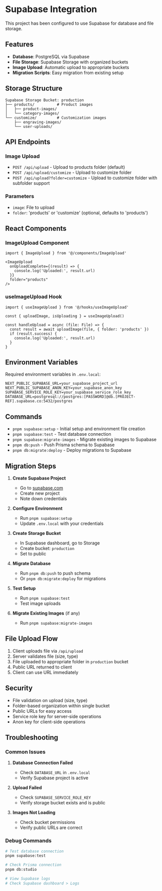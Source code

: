 # Supabase Integration

This project has been configured to use Supabase for database and file storage.

## Features

- **Database**: PostgreSQL via Supabase
- **File Storage**: Supabase Storage with organized buckets
- **Image Upload**: Automatic upload to appropriate buckets
- **Migration Scripts**: Easy migration from existing setup

## Storage Structure

```
Supabase Storage Bucket: production
├── products/          # Product images
│   ├── product-images/
│   └── category-images/
└── customize/         # Customization images
    ├── engraving-images/
    └── user-uploads/
```

## API Endpoints

### Image Upload
- `POST /api/upload` - Upload to products folder (default)
- `POST /api/upload/customize` - Upload to customize folder
- `POST /api/upload?folder=customize` - Upload to customize folder with subfolder support

### Parameters
- `image`: File to upload
- `folder`: 'products' or 'customize' (optional, defaults to 'products')

## React Components

### ImageUpload Component
```tsx
import { ImageUpload } from '@/components/ImageUpload'

<ImageUpload
  onUploadComplete={(result) => {
    console.log('Uploaded:', result.url)
  }}
  folder="products"
/>
```

### useImageUpload Hook
```tsx
import { useImageUpload } from '@/hooks/useImageUpload'

const { uploadImage, isUploading } = useImageUpload()

const handleUpload = async (file: File) => {
  const result = await uploadImage(file, { folder: 'products' })
  if (result.success) {
    console.log('Uploaded:', result.url)
  }
}
```

## Environment Variables

Required environment variables in `.env.local`:

```env
NEXT_PUBLIC_SUPABASE_URL=your_supabase_project_url
NEXT_PUBLIC_SUPABASE_ANON_KEY=your_supabase_anon_key
SUPABASE_SERVICE_ROLE_KEY=your_supabase_service_role_key
DATABASE_URL=postgresql://postgres:[PASSWORD]@db.[PROJECT-REF].supabase.co:5432/postgres
```

## Commands

- `pnpm supabase:setup` - Initial setup and environment file creation
- `pnpm supabase:test` - Test database connection
- `pnpm supabase:migrate-images` - Migrate existing images to Supabase
- `pnpm db:push` - Push Prisma schema to Supabase
- `pnpm db:migrate:deploy` - Deploy migrations to Supabase

## Migration Steps

1. **Create Supabase Project**
   - Go to [supabase.com](https://supabase.com)
   - Create new project
   - Note down credentials

2. **Configure Environment**
   - Run `pnpm supabase:setup`
   - Update `.env.local` with your credentials

3. **Create Storage Bucket**
   - In Supabase dashboard, go to Storage
   - Create bucket: `production`
   - Set to public

4. **Migrate Database**
   - Run `pnpm db:push` to push schema
   - Or `pnpm db:migrate:deploy` for migrations

5. **Test Setup**
   - Run `pnpm supabase:test`
   - Test image uploads

6. **Migrate Existing Images** (if any)
   - Run `pnpm supabase:migrate-images`

## File Upload Flow

1. Client uploads file via `/api/upload`
2. Server validates file (size, type)
3. File uploaded to appropriate folder in `production` bucket
4. Public URL returned to client
5. Client can use URL immediately

## Security

- File validation on upload (size, type)
- Folder-based organization within single bucket
- Public URLs for easy access
- Service role key for server-side operations
- Anon key for client-side operations

## Troubleshooting

### Common Issues

1. **Database Connection Failed**
   - Check `DATABASE_URL` in `.env.local`
   - Verify Supabase project is active

2. **Upload Failed**
   - Check `SUPABASE_SERVICE_ROLE_KEY`
   - Verify storage bucket exists and is public

3. **Images Not Loading**
   - Check bucket permissions
   - Verify public URLs are correct

### Debug Commands

```bash
# Test database connection
pnpm supabase:test

# Check Prisma connection
pnpm db:studio

# View Supabase logs
# Check Supabase dashboard > Logs
```

